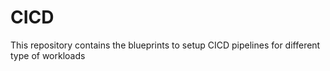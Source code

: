 # CICD
This repository contains the blueprints to setup CICD pipelines for different type of workloads


